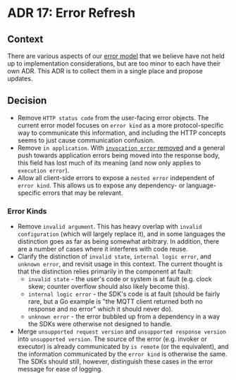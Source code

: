 # ADR 17: Error Refresh

## Context

There are various aspects of our [error model][1] that we believe have not held
up to implementation considerations, but are too minor to each have their own
ADR. This ADR is to collect them in a single place and propose updates.

## Decision

-   Remove `HTTP status code` from the user-facing error objects. The current
    error model focuses on `error kind` as a more protocol-specific way to
    communicate this information, and including the HTTP concepts seems to just
    cause communication confusion.
-   Remove `in application`. With [`invocation error` removed][2] and a general
    push towards application errors being moved into the response body, this
    field has lost much of its meaning (and now only applies to
    `execution error`).
-   Allow all client-side errors to expose a `nested error` independent of
    `error kind`. This allows us to expose any dependency- or language-specific
    errors that may be relevant.

### Error Kinds

-   Remove `invalid argument`. This has heavy overlap with
    `invalid configuration` (which will largely replace it), and in some
    languages the distinction goes as far as being somewhat arbitrary. In
    addition, there are a number of cases where it interferes with code reuse.
-   Clarify the distinction of `invalid state`, `internal logic error`, and
    `unknown error`, and revisit usage in this context. The current thought is
    that the distinction relies primarily in the component at fault:
    -   `invalid state` - the user's code or system is at fault (e.g. clock
        skew; counter overflow should also likely become this).
    -   `internal logic error` - the SDK's code is at fault (should be fairly
        rare, but a Go example is "the MQTT client returned both no response and
        no error" which it should never do).
    -   `unknown error` - the error bubbled up from a dependency in a way the
        SDKs were otherwise not designed to handle.
-   Merge `unsupported request version` and `unsupported response version` into
    `unsupported version`. The source of the error (e.g. invoker or executor) is
    already communicated by `is remote` (or the equivalent), and the information
    communicated by the `error kind` is otherwise the same. The SDKs should
    still, however, distinguish these cases in the error message for ease of
    logging.

[1]: ../../reference/error-model.md
[2]: ./0015-remove-422-status-code.md
